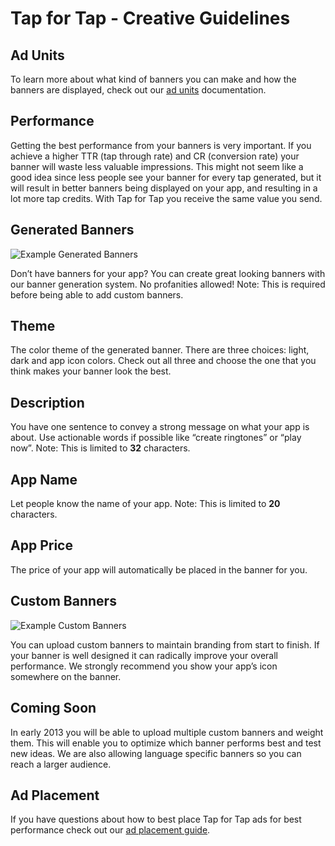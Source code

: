# Tap for Tap - Creative Guidelines

## Ad Units

To learn more about what kind of banners you can make and how the banners are displayed, check out our [ad units](AdUnits) documentation.

## Performance

Getting the best performance from your banners is very important. If you achieve a higher TTR (tap through rate) and CR (conversion rate) your banner will waste less valuable impressions.  This might not seem like a good idea since less people see your banner for every tap generated, but it will result in better banners being displayed on your app, and resulting in a lot more tap credits. With Tap for Tap you receive the same value you send.

## Generated Banners

![Example Generated Banners](https://raw.github.com/tapfortap/Documentation/master/images/generated.png)

Don’t have banners for your app? You can create great looking banners with our banner generation system. No profanities allowed! Note: This is required before being able to add custom banners.

## Theme

The color theme of the generated banner. There are three choices: light, dark and app icon colors.  Check out all three and choose the one that you think makes your banner look the best.

## Description

You have one sentence to convey a strong message on what your app is about. Use actionable words if possible like “create ringtones” or “play now”. Note: This is limited to **32** characters.

## App Name

Let people know the name of your app. Note: This is limited to **20** characters.

## App Price

The price of your app will automatically be placed in the banner for you.

## Custom Banners

![Example Custom Banners](https://raw.github.com/tapfortap/Documentation/master/images/custom.png)

You can upload custom banners to maintain branding from start to finish.  If your banner is well designed it can radically improve your overall performance. We strongly recommend you show your app’s icon somewhere on the banner.

## Coming Soon

In early 2013 you will be able to upload multiple custom banners and weight them.  This will enable you to optimize which banner performs best and test new ideas.  We are also allowing language specific banners so you can reach a larger audience.

## Ad Placement

If you have questions about how to best place Tap for Tap ads for best performance check out our [ad placement guide](AdPlacementGuide).
